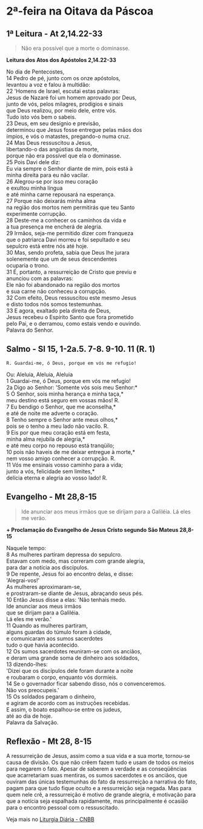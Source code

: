 # 2ª-feira na Oitava da Páscoa

## 1ª Leitura - At 2,14.22-33

> Não era possível que a morte o dominasse.

**Leitura dos Atos dos Apóstolos 2,14.22-33**

No dia de Pentecostes,    
14 Pedro de pé, junto com os onze apóstolos,   
 levantou a voz e falou à multidão:    
22 'Homens de Israel, escutai estas palavras:   
 Jesus de Nazaré foi um homem aprovado por Deus,   
 junto de vós, pelos milagres, prodígios e sinais   
 que Deus realizou, por meio dele, entre vós.   
 Tudo isto vós bem o sabeis.    
23 Deus, em seu desígnio e previsão,   
 determinou que Jesus fosse entregue pelas mãos dos    
 ímpios, e vós o matastes, pregando-o numa cruz.    
24 Mas Deus ressuscitou a Jesus,   
 libertando-o das angústias da morte,   
 porque não era possível que ela o dominasse.    
25 Pois Davi dele diz:   
 Eu via sempre o Senhor diante de mim, pois está à   
 minha direita para eu não vacilar.    
26 Alegrou-se por isso meu coração   
 e exultou minha língua   
 e até minha carne repousará na esperança.    
27 Porque não deixarás minha alma   
 na região dos mortos nem permitirás que teu Santo   
 experimente corrupção.    
28 Deste-me a conhecer os caminhos da vida e   
 a tua presença me encherá de alegria.    
29 Irmãos, seja-me permitido dizer com franqueza   
 que o patriarca Davi morreu e foi sepultado e seu   
 sepulcro está entre nós até hoje.    
30 Mas, sendo profeta, sabia que Deus lhe jurara   
 solenemente que um de seus descendentes   
 ocuparia o trono.    
31 É, portanto, a ressurreição de Cristo que previu e   
 anunciou com as palavras:   
 Ele não foi abandonado na região dos mortos   
 e sua carne não conheceu a corrupção.    
32 Com efeito, Deus ressuscitou este mesmo Jesus   
 e disto todos nós somos testemunhas.    
33 E agora, exaltado pela direita de Deus,   
 Jesus recebeu o Espírito Santo que fora prometido   
 pelo Pai, e o derramou, como estais vendo e ouvindo.   
 Palavra do Senhor.

## Salmo - Sl 15, 1-2a.5. 7-8. 9-10. 11 (R. 1)

`R. Guardai-me, ó Deus, porque em vós me refugio!`

Ou: Aleluia, Aleluia, Aleluia    
1 Guardai-me, ó Deus, porque em vós me refugio!    
2a Digo ao Senhor: 'Somente vós sois meu Senhor:*    
5 Ó Senhor, sois minha herança e minha taça,*   
 meu destino está seguro em vossas mãos! R.     
7 Eu bendigo o Senhor, que me aconselha,*   
 e até de noite me adverte o coração.    
8 Tenho sempre o Senhor ante meus olhos,*   
 pois se o tenho a meu lado não vacilo. R.   
9 Eis por que meu coração está em festa,   
 minha alma rejubila de alegria,*   
 e até meu corpo no repouso está tranqüilo;    
10 pois não haveis de me deixar entregue à morte,*   
 nem vosso amigo conhecer a corrupção.  R.   
11 Vós me ensinais vosso caminho para a vida;    
 junto a vós, felicidade sem limites,*   
 delícia eterna e alegria ao vosso lado! R.

## Evangelho - Mt 28,8-15

> Ide anunciar aos meus irmãos que se dirijam para a Galiléia. Lá eles me verão.

**+ Proclamação do Evangelho de Jesus Cristo segundo São Mateus 28,8-15**

Naquele tempo:    
8 As mulheres partiram depressa do sepulcro.   
 Estavam com medo, mas correram com grande alegria,   
 para dar a notícia aos discípulos.    
9 De repente, Jesus foi ao encontro delas, e disse:   
 'Alegrai-vos!'   
 As mulheres aproximaram-se,   
 e prostraram-se diante de Jesus, abraçando seus pés.    
10 Então Jesus disse a elas: 'Não tenhais medo.   
 Ide anunciar aos meus irmãos   
 que se dirijam para a Galiléia.   
 Lá eles me verão.'    
11 Quando as mulheres partiram,   
 alguns guardas do túmulo foram à cidade,   
 e comunicaram aos sumos sacerdotes   
 tudo o que havia acontecido.    
12 Os sumos sacerdotes reuniram-se com os anciãos,   
 e deram uma grande soma de dinheiro aos soldados,    
13 dizendo-lhes:   
 'Dizei que os discípulos dele foram durante a noite   
 e roubaram o corpo, enquanto vós dormíeis.    
14 Se o governador ficar sabendo disso, nós o convenceremos.   
 Não vos preocupeis.'    
15 Os soldados pegaram o dinheiro,   
 e agiram de acordo com as instruções recebidas.   
 E assim, o boato espalhou-se entre os judeus,   
 até ao dia de hoje.   
 Palavra da Salvação.

## Reflexão - Mt 28, 8-15

A ressurreição de Jesus, assim como a sua vida e a sua morte, tornou-se causa de divisão. Os que não crêem fazem tudo e usam de todos os meios para negarem o fato. Apesar de saberem a verdade e as conseqüências que acarretariam suas mentiras, os sumos sacerdotes e os anciãos, que ouviram das únicas testemunhas do fato da ressurreição a narrativa do fato, pagam para que tudo fique oculto e a ressurreição seja negada. Mas para quem nele crê, a ressurreição é motivo de grande alegria, é motivação para que a notícia seja espalhada rapidamente, mas principalmente é ocasião para o encontro pessoal com o ressuscitado.

Veja mais no [Liturgia Diária - CNBB](http://liturgiadiaria.cnbb.org.br/app/user/user/UserView.php?ano=2017&mes=4&dia=17)